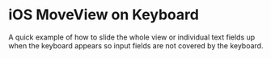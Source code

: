 iOS MoveView on Keyboard
========================

A quick example of how to slide the whole view or individual text fields up when the keyboard appears so input fields are not covered by the keyboard.
